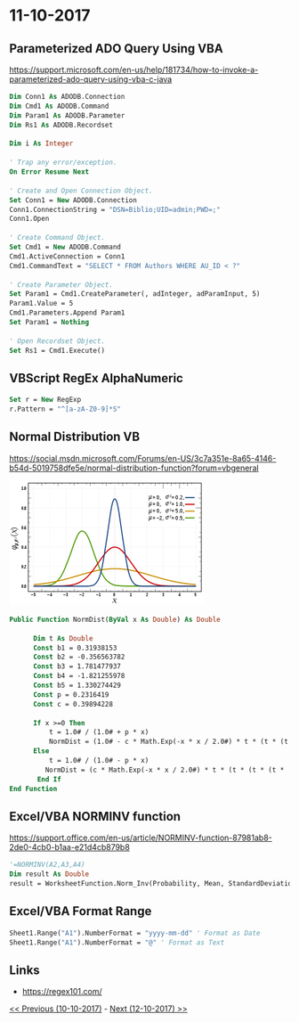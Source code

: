 # 11-10-2017

## Parameterized ADO Query Using VBA
https://support.microsoft.com/en-us/help/181734/how-to-invoke-a-parameterized-ado-query-using-vba-c-java
```vb
Dim Conn1 As ADODB.Connection
Dim Cmd1 As ADODB.Command
Dim Param1 As ADODB.Parameter
Dim Rs1 As ADODB.Recordset

Dim i As Integer

' Trap any error/exception.
On Error Resume Next

' Create and Open Connection Object.
Set Conn1 = New ADODB.Connection
Conn1.ConnectionString = "DSN=Biblio;UID=admin;PWD=;"
Conn1.Open

' Create Command Object.
Set Cmd1 = New ADODB.Command
Cmd1.ActiveConnection = Conn1
Cmd1.CommandText = "SELECT * FROM Authors WHERE AU_ID < ?"

' Create Parameter Object.
Set Param1 = Cmd1.CreateParameter(, adInteger, adParamInput, 5)
Param1.Value = 5
Cmd1.Parameters.Append Param1
Set Param1 = Nothing

' Open Recordset Object.
Set Rs1 = Cmd1.Execute()
```

## VBScript RegEx AlphaNumeric
```vb
Set r = New RegExp
r.Pattern = "^[a-zA-Z0-9]*S"
```

## Normal Distribution VB
https://social.msdn.microsoft.com/Forums/en-US/3c7a351e-8a65-4146-b54d-5019758dfe5e/normal-distribution-function?forum=vbgeneral

![Normal Distribution](350px-Normal_Distribution_PDF.svg.png)
```vb
Public Function NormDist(ByVal x As Double) As Double

      Dim t As Double
      Const b1 = 0.31938153
      Const b2 = -0.356563782
      Const b3 = 1.781477937
      Const b4 = -1.821255978
      Const b5 = 1.330274429
      Const p = 0.2316419
      Const c = 0.39894228

      If x >=0 Then
          t = 1.0# / (1.0# + p * x)
          NormDist = (1.0# - c * Math.Exp(-x * x / 2.0#) * t * (t * (t * (t *  (t * b5 +b4) + b3) + b2) + b1))
      Else 
          t = 1.0# / (1.0# - p * x)
         NormDist = (c * Math.Exp(-x * x / 2.0#) * t * (t * (t * (t *  (t * b5 +b4) + b3) + b2) + b1))
       End If
End Function
```

## Excel/VBA NORMINV function
https://support.office.com/en-us/article/NORMINV-function-87981ab8-2de0-4cb0-b1aa-e21d4cb879b8
```vb
'=NORMINV(A2,A3,A4)
Dim result As Double
result = WorksheetFunction.Norm_Inv(Probability, Mean, StandardDeviation)
```

## Excel/VBA Format Range
```vb
Sheet1.Range("A1").NumberFormat = "yyyy-mm-dd" ' Format as Date
Sheet1.Range("A1").NumberFormat = "@" ' Format as Text
```


## Links
* https://regex101.com/


[<< Previous (10-10-2017)](https://github.com/humayuns/Workspace/blob/master/Diary/2017/October/10/notebook.md) - 
[Next (12-10-2017) >>](https://github.com/humayuns/Workspace/blob/master/Diary/2017/October/12/notebook.md)